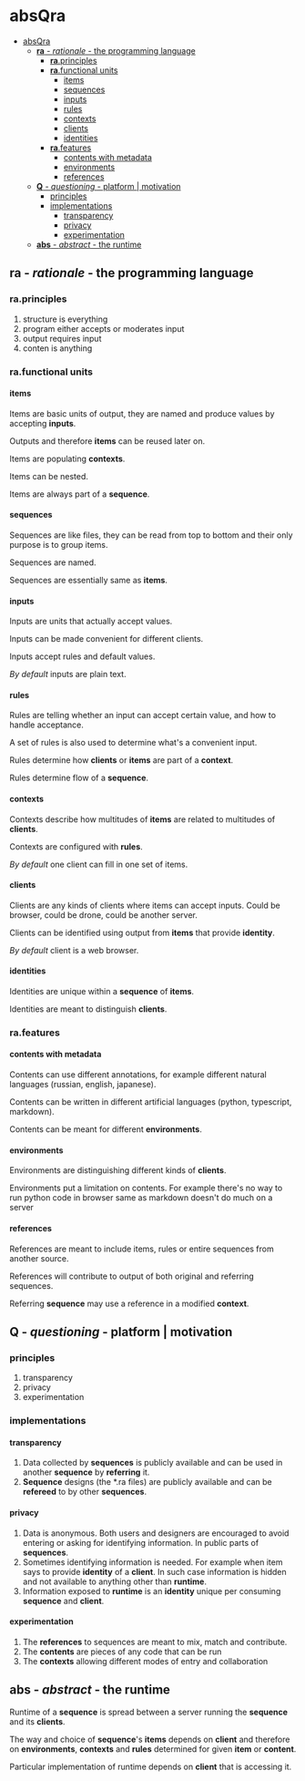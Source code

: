 
# absQra

- [absQra](#absqra)
  - [__ra__ - *rationale* - the programming language](#ra---rationale---the-programming-language)
    - [__ra__.principles](#raprinciples)
    - [__ra__.functional units](#rafunctional-units)
      - [items](#items)
      - [sequences](#sequences)
      - [inputs](#inputs)
      - [rules](#rules)
      - [contexts](#contexts)
      - [clients](#clients)
      - [identities](#identities)
    - [__ra__.features](#rafeatures)
      - [contents with metadata](#contents-with-metadata)
      - [environments](#environments)
      - [references](#references)
  - [__Q__ - _questioning_ - platform | motivation](#q---questioning---platform--motivation)
    - [principles](#principles)
    - [implementations](#implementations)
      - [transparency](#transparency)
      - [privacy](#privacy)
      - [experimentation](#experimentation)
  - [__abs__ - _abstract_ - the runtime](#abs---abstract---the-runtime)

## __ra__ - *rationale* - the programming language

### __ra__.principles

1. structure is everything
2. program either accepts or moderates input
3. output requires input
4. conten is anything

### __ra__.functional units

#### items

Items are basic units of output, they are named and produce values by accepting __inputs__.

Outputs and therefore __items__ can be reused later on.

Items are populating __contexts__.

Items can be nested.

Items are always part of a __sequence__.

#### sequences

Sequences are like files, they can be read from top to bottom and their only purpose is to group items.

Sequences are named.

Sequences are essentially same as __items__.

#### inputs

Inputs are units that actually accept values.

Inputs can be made convenient for different clients.

Inputs accept rules and default values.

_By default_ inputs are plain text.

#### rules

Rules are telling whether an input can accept certain value, and how to handle acceptance.

A set of rules is also used to determine what's a convenient input.

Rules determine how __clients__ or __items__ are part of a __context__.

Rules determine flow of a __sequence__.

#### contexts

Contexts describe how multitudes of __items__ are related to multitudes of __clients__.

Contexts are configured with __rules__.

_By default_ one client can fill in one set of items.

#### clients

Clients are any kinds of clients where items can accept inputs. Could be browser, could be drone, could be another server.

Clients can be identified using output from __items__ that provide __identity__.

_By default_ client is a web browser.

#### identities

Identities are unique within a __sequence__ of __items__.

Identities are meant to distinguish __clients__.

### __ra__.features

#### contents with metadata

Contents can use different annotations, for example different natural languages (russian, english, japanese).

Contents can be written in different artificial languages (python, typescript, markdown).

Contents can be meant for different __environments__.

#### environments

Environments are distinguishing different kinds of __clients__.

Environments put a limitation on contents. For example there's no way to run python code in browser same as markdown doesn't do much on a server

#### references

References are meant to include items, rules or entire sequences from another source.

References will contribute to output of both original and referring sequences.

Referring __sequence__ may use a reference in a modified __context__.

## __Q__ - _questioning_ - platform | motivation

### principles

1. transparency
2. privacy
3. experimentation

### implementations

#### transparency

1. Data collected by __sequences__ is publicly available and can be used in another __sequence__ by __referring__ it.
2. __Sequence__ designs (the *.ra files) are publicly available and can be __refereed__ to by other __sequences__.

#### privacy

1. Data is anonymous. Both users and designers are encouraged to avoid entering or asking for identifying information. In public parts of __sequences__.
2. Sometimes identifying information is needed. For example when item says to provide __identity__ of a __client__. In such case information is hidden and not available to anything other than __runtime__.
3. Information exposed to __runtime__ is an __identity__ unique per consuming __sequence__ and __client__.

#### experimentation

1. The __references__ to sequences are meant to mix, match and contribute.
2. The __contents__ are pieces of any code that can be run
3. The __contexts__ allowing different modes of entry and collaboration

## __abs__ - _abstract_ - the runtime

Runtime of a __sequence__ is spread between a server running the __sequence__ and its __clients__.

The way and choice of __sequence__'s __items__ depends on __client__ and therefore on __environments__, __contexts__ and __rules__ determined for given __item__ or __content__.

Particular implementation of runtime depends on __client__ that is accessing it.
